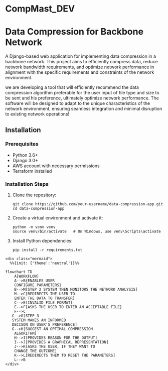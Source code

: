 # CompMast_DEV

    
# Data Compression for Backbone Network

A Django-based web application for implementing data compression in a backbone network. This project aims to efficiently compress data, reduce network bandwidth requirements, and optimize network performance in alignment with the specific requirements and constraints of the network environment.

we are developing a tool that will efficiently recommend the data compression algorithm preferable for the user input of file type and size to be sent and his preference, ultimately optimize network performance. The software will be designed to adapt to the unique characteristics of the network environment, ensuring seamless integration and minimal disruption to existing network operations!

## Installation

### Prerequisites

- Python 3.6+
- Django 3.0+
- AWS account with necessary permissions
- Terraform installed

### Installation Steps

1. Clone the repository:

   ```shell
   git clone https://github.com/your-username/data-compression-app.git
   cd data-compression-app
   
2. Create a virtual environment and activate it:

   ```shell
   python -m venv venv
   source venv/bin/activate   # On Windows, use venv\Scripts\activate

3. Install Python dependencies:

   ```shell
   pip install -r requirements.txt

```
<div class="mermaid">
  %%{init: {'theme':'neutral'}}%%
  
flowchart TD
    A[WORKFLOW]
    A-->B{ENABLES USER 
    CONFIGURE PARAMETERS}
    B-->M[STEP 2 SYSTEM THEN MONITORS THE NETWORK ANALYSIS]
    M-->C[REDIRECTS THE USER TO 
    ENTER THE DATA TO TRANSFER]
    C-->E[INVALID FILE FORMAT]
    E-->F[ASKS THE USER TO ENTER AN ACCEPTABLE FILE]
    F-->C
   C-->G[STEP 3
   SYSTEM MAKES AN INFORMED 
   DECISON ON USER'S PREFERENCE]
   G-->H[SUGGEST AN OPTIMAL COMPRESSION
    ALGORITHM]
    H-->I[PROVIDES REASON FOR THE OUTPUT]
    I-->J[PROVIDES A GRAPHICAL REPRESENTATION]
    J-->K[ASKS THE USER, IF THEY WANT TO 
    CHANGE THE OUTCOME]
    K-->L[REDIRECTS THEM TO RESET THE PARAMETERS]
    L-->B
</div>

```
